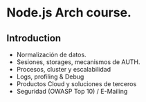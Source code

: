 # Node.js Arch course.
## Introduction
- Normalización de datos.
- Sesiones, storages, mecanismos de AUTH.
- Procesos, cluster y escalabilidad
- Logs, profiling & Debug
- Productos Cloud y soluciones de terceros
-  Seguridad (OWASP Top 10) / E-Mailing
